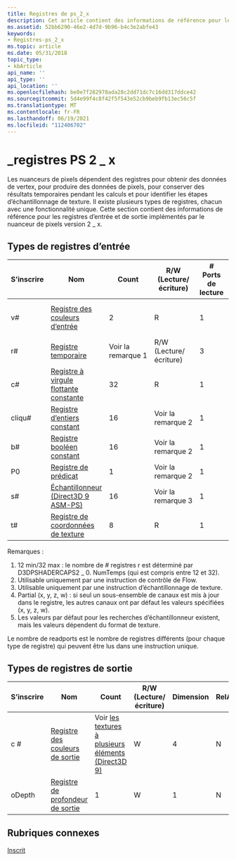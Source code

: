 ```yaml
---
title: Registres de ps_2_x
description: Cet article contient des informations de référence pour les registres d’entrée et de sortie implémentés par le nuanceur de pixels version 2_x.
ms.assetid: 52bb6290-46e2-4d7d-9b96-b4c3e2abfe43
keywords:
- Registres-ps_2_x
ms.topic: article
ms.date: 05/31/2018
topic_type:
- kbArticle
api_name: ''
api_type: ''
api_location: ''
ms.openlocfilehash: be0e7f282978ada28c2dd71dc7c16dd317ddce42
ms.sourcegitcommit: 5d4e99f4c8f42f5f543e52cb9beb9fb13ec56c5f
ms.translationtype: MT
ms.contentlocale: fr-FR
ms.lasthandoff: 06/19/2021
ms.locfileid: "112406702"
---
```

# <a name="ps_2_x-registers"></a>\_registres PS 2 \_ x

Les nuanceurs de pixels dépendent des registres pour obtenir des données de vertex, pour produire des données de pixels, pour conserver des résultats temporaires pendant les calculs et pour identifier les étapes d’échantillonnage de texture. Il existe plusieurs types de registres, chacun avec une fonctionnalité unique. Cette section contient des informations de référence pour les registres d’entrée et de sortie implémentés par le nuanceur de pixels version 2 \_ x.

## <a name="input-register-types"></a>Types de registres d’entrée



| S’inscrire | Nom                                                                                          | Count      | R/W (Lecture/écriture)        | \# Ports de lecture | \# Lectures/inst | Dimension | RelAddr | Valeurs par défaut                  | DCL obligatoire |
|----------|-----------------------------------------------------------------------------------------------|------------|------------|---------------|---------------|-----------|---------|---------------------------|--------------|
| v\#      | [Registre des couleurs d’entrée](dx9-graphics-reference-asm-ps-registers-input-color.md)               | 2          | R          | 1             | Illimité     | 4         | N       | Partiel (0001). Voir la remarque 4 | Y            |
| r\#      | [Registre temporaire](dx9-graphics-reference-asm-ps-registers-temporary.md)                   | Voir la remarque 1 | R/W (Lecture/écriture)        | 3             | Illimité     | 4         | N       | Aucun                      | N            |
| c\#      | [Registre à virgule flottante constante](dx9-graphics-reference-asm-ps-registers-constant-float.md)         | 32         | R          | 1             | 2             | 4         | N       | 0000                      | N            |
| cliqu\#      | [Registre d’entiers constant](dx9-graphics-reference-asm-ps-registers-constant-integer.md)     | 16         | Voir la remarque 2 | 1             | 1             | 4         | N       | 0000                      | N            |
| b\#      | [Registre booléen constant](dx9-graphics-reference-asm-ps-registers-constant-boolean.md)     | 16         | Voir la remarque 2 | 1             | 1             | 1         | N       | FALSE                     | N            |
| P0       | [Registre de prédicat](dx9-graphics-reference-asm-ps-registers-predicate.md)                   | 1          | Voir la remarque 2 | 1             | 1             | 1         | N       | Aucun                      | Y            |
| s\#      | [Échantillonneur (Direct3D 9 ASM-PS)](dx9-graphics-reference-asm-ps-registers-sampler.md)            | 16         | Voir la remarque 3 | 1             | 1             | 4         | N       | Voir la remarque 5                | Y            |
| t\#      | [Registre de coordonnées de texture](dx9-graphics-reference-asm-ps-registers-texture-coordinate.md) | 8          | R          | 1             | 1             | 4         | N       | Aucun                      | Y            |



 

Remarques :

1.  12 min/32 max : le nombre de \# registres r est déterminé par D3DPSHADERCAPS2 \_ 0. NumTemps (qui est compris entre 12 et 32).
2.  Utilisable uniquement par une instruction de contrôle de Flow.
3.  Utilisable uniquement par une instruction d’échantillonnage de texture.
4.  Partial (x, y, z, w) : si seul un sous-ensemble de canaux est mis à jour dans le registre, les autres canaux ont par défaut les valeurs spécifiées (x, y, z, w).
5.  Les valeurs par défaut pour les recherches d’échantillonneur existent, mais les valeurs dépendent du format de texture.

Le nombre de readports est le nombre de registres différents (pour chaque type de registre) qui peuvent être lus dans une instruction unique.

## <a name="output-register-types"></a>Types de registres de sortie



| S’inscrire | Nom                                                                              | Count                                                                             | R/W (Lecture/écriture) | Dimension | RelAddr | Valeurs par défaut | DCL obligatoire |
|----------|-----------------------------------------------------------------------------------|-----------------------------------------------------------------------------------|-----|-----------|---------|----------|--------------|
| c #     | [Registre des couleurs de sortie](dx9-graphics-reference-asm-ps-registers-output-color.md) | Voir [les textures à plusieurs éléments (Direct3D 9)](/windows/desktop/direct3d9/multiple-element-textures) | W   | 4         | N       | Aucun     | N            |
| oDepth   | [Registre de profondeur de sortie](dx9-graphics-reference-asm-ps-registers-output-depth.md) | 1                                                                                 | W   | 1         | N       | Aucun     | N            |



 

## <a name="related-topics"></a>Rubriques connexes

<dl> <dt>

[Inscrit](dx9-graphics-reference-asm-ps-registers.md)
</dt> </dl>

 

 